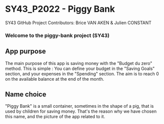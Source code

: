 # SY43_P2022 - Piggy Bank
SY43 GitHub Project
Contributors: Brice VAN AKEN & Julien CONSTANT

### Welcome to the piggy-bank project (SY43)

## App purpose

The main purpose of this app is saving money with the "Budget du zero" method.
This is simple : You can define your budget in the "Saving Goals" section, and your expenses in the "Spending" section.
The aim is to reach 0 on the available balance at the end of the month.

## Name choice

"Piggy Bank" is a small container, sometimes in the shape of a pig, that is used by children for saving money. That's the reason why we have chosen this name, and the picture of the app related to it.
